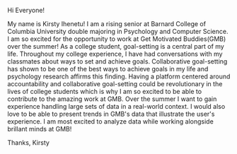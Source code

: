Hi Everyone!

  My name is Kirsty Ihenetu! I am a rising senior at Barnard College of Columbia University
double majoring in Psychology and Computer Science. I am so excited for the opportunity to
work at Get Motivated Buddies(GMB) over the summer! As a college student, goal-setting is a 
central part of my life.
  Throughout my college experience, I have had conversations with my classmates about ways 
to set and achieve goals. Collaborative goal-setting has shown to be one of the best ways 
to achieve goals in my life and psychology research affirms this finding. Having a platform 
centered around accountability and collaborative goal-setting could be revolutionary in the
lives of college students which is why I am so excited to be able to contribute to the amazing
work at GMB. Over the summer I want to gain experience handling large sets of data in a real-world
context. I would also love to be able to present trends in GMB's data that illustrate the user's 
experience. I am most excited to analyze data while working alongside brillant minds
at GMB!

Thanks,
Kirsty
